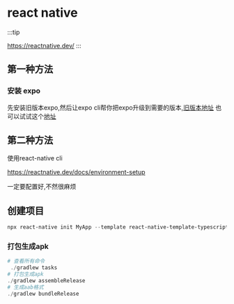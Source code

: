 # react native

:::tip

<https://reactnative.dev/>
:::

## 第一种方法

### 安装 expo

先安装旧版本expo,然后让expo cli帮你把expo升级到需要的版本,[旧版本地址](https://apkgit.com/app/expo/host.exp.exponent)
也可以试试这个[地址](https://apkaio.com/app/host.exp.exponent)

## 第二种方法

使用react-native cli

<https://reactnative.dev/docs/environment-setup>

一定要配置好,不然很麻烦

## 创建项目

```powershell
npx react-native init MyApp --template react-native-template-typescript
```

### 打包生成apk

```powershell
# 查看所有命令
 ./gradlew tasks
# 打包生成apk
./gradlew assembleRelease
# 生成aab格式
./gradlew bundleRelease
```
